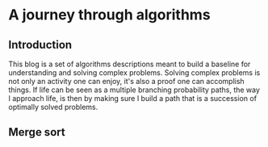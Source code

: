 # A journey through algorithms

## Introduction

This blog is a set of algorithms descriptions meant to build a baseline for understanding and solving complex problems.
Solving complex problems is not only an activity one can enjoy, it's also a proof one can accomplish things.
If life can be seen as a multiple branching probability paths, the way I approach life, is then by making sure I build a path that is a succession of optimally solved problems.

## Merge sort

